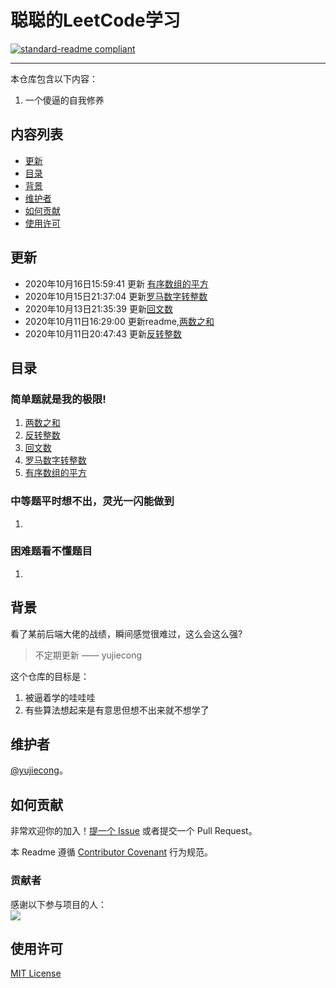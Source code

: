 # 聪聪的LeetCode学习

[![standard-readme compliant](https://img.shields.io/badge/readme%20style-standard-brightgreen.svg?style=flat-square)](https://github.com/yujiecong/yjc-LeetCode-learning)

***
本仓库包含以下内容：

1. 一个傻逼的自我修养

## 内容列表
- [更新](#更新)
- [目录](#目录)
- [背景](#背景)
- [维护者](#维护者)
- [如何贡献](#如何贡献)
- [使用许可](#使用许可)
## 更新
- 2020年10月16日15:59:41 更新 [有序数组的平方](./Easy/squares-of-a-sorted-array)
- 2020年10月15日21:37:04 更新[罗马数字转整数](./Easy/roman-to-integer)
- 2020年10月13日21:35:39 更新[回文数](./Easy/palindrome-number)
- 2020年10月11日16:29:00 更新readme,[两数之和](./Easy/two-sum)
- 2020年10月11日20:47:43 更新[反转整数](./Easy/reverse-integer)
## 目录
### 简单题就是我的极限!
1. [两数之和](./Easy/two-sum)
2. [反转整数](./Easy/reverse-integer)
3. [回文数](./Easy/palindrome-number)
4. [罗马数字转整数](./Easy/roman-to-integer)
5. [有序数组的平方](./Easy/squares-of-a-sorted-array)
### 中等题平时想不出，灵光一闪能做到
1. 
### 困难题看不懂题目
1. 
## 背景
看了某前后端大佬的战绩，瞬间感觉很难过，这么会这么强?
> 不定期更新
—— yujiecong

这个仓库的目标是：

1. 被逼着学的哇哇哇
2. 有些算法想起来是有意思但想不出来就不想学了


## 维护者

[@yujiecong](https://github.com/yujiecong)。

## 如何贡献

非常欢迎你的加入！[提一个 Issue](https://github.com/yujiecong/yjc-LeetCode-learning/issues/new) 或者提交一个 Pull Request。


本 Readme 遵循 [Contributor Covenant](http://contributor-covenant.org/version/1/3/0/) 行为规范。

### 贡献者

感谢以下参与项目的人：  
<a href="graphs/contributors"><img src="https://avatars2.githubusercontent.com/u/44287052?s=60&amp;v=4" /></a>


## 使用许可
[MIT License](https://github.com/yujiecong/yjc-LeetCode-learning/blob/master/LICENSE)
